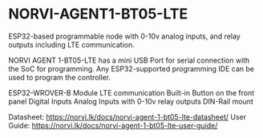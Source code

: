 # NORVI-AGENT1-BT05-LTE
ESP32-based programmable node with 0-10v analog inputs, and relay outputs including LTE communication.

NORVI AGENT 1-BT05-LTE has a mini USB Port for serial connection with the SoC for programming. 
Any ESP32-supported programming IDE can be used to program the controller.

ESP32-WROVER-B Module
LTE communication
Built-in Button on the front panel
Digital Inputs
Analog Inputs with 0-10v
relay outputs
DIN-Rail mount

Datasheet:   https://norvi.lk/docs/norvi-agent-1-bt05-lte-datasheet/
User Guide:  https://norvi.lk/docs/norvi-agent-1-bt05-lte-user-guide/
